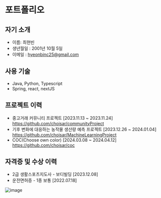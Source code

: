 # 포트폴리오

## 자기 소개

* 이름: 최현빈
* 생년월일 : 2001년 10월 5일
* 이메일 : hyeonbinc25@gmail.com

## 사용 기술

* Java, Python, Typescript
* Spring, react, nextJS

## 프로젝트 이력

* 중고거래 커뮤니티 프로젝트 [2023.11.13 ~ 2023.11.24] https://github.com/choisar/communityProject
* 기후 변화에 대응하는 농작물 생산량 예측 프로젝트 [2023.12.26 ~ 2024.01.04] https://github.com/choisar/MachineLearningProject
* COC(Choose own color) [2024.03.08 ~ 2024.04.12] https://github.com/choisar/coc


## 자격증 및 수상 이력

* 2급 생활스포츠지도사 - 보디빌딩 [2023.12.08]
* 운전면허증 - 1종 보통 [2022.07.18]

![image](https://github.com/choisar/portFolio/assets/150644137/2fe4aa81-1851-424c-8a50-43ac4dc23572)
